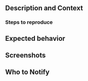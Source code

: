 ## Description and Context
<!-- Provide a summary of the issue -->
<!-- Provide links to relevant information to promote understanding and addressing this issue -->
<!-- Which version of the CLI you are using? -->

### Steps to reproduce
<!-- What steps led you to identify the issue? -->

## Expected behavior
<!-- What should the behavior be instead? -->

## Screenshots
<!-- Provide an image of the observed/expected behavior -->

## Who to Notify
<!-- /cc those you wish to know about the issue -->
